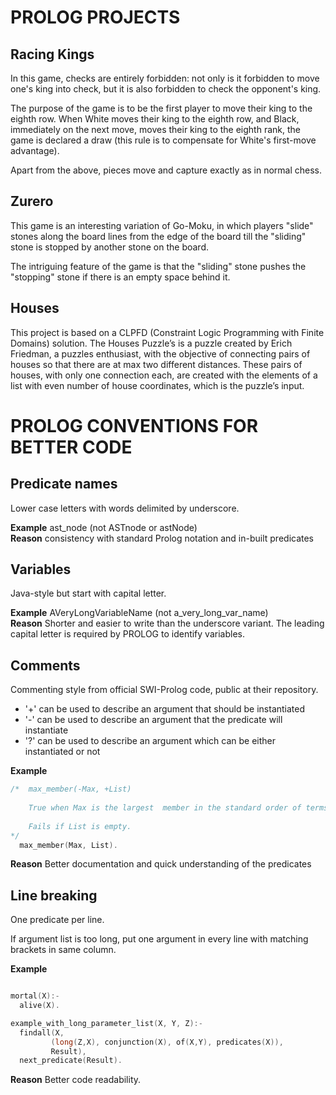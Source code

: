 # PROLOG PROJECTS

## Racing Kings

In this game, checks are entirely forbidden: not only is it forbidden to move one's king into check, but it is also forbidden to check the opponent's king.

The purpose of the game is to be the first player to move their king to the eighth row. When White moves their king to the eighth row, and Black, immediately on the next move, moves their king to the eighth rank, the game is declared a draw (this rule is to compensate for White's first-move advantage).

Apart from the above, pieces move and capture exactly as in normal chess.

## Zurero

This game is an interesting variation of Go-Moku, in which players "slide" stones along the board lines from the edge of the board till the "sliding" stone is stopped by another stone on the board.

The intriguing feature of the game is that the "sliding" stone pushes the "stopping" stone if there is an empty space behind it.

## Houses

This project is based on a CLPFD (Constraint Logic Programming with Finite Domains) solution.
The Houses Puzzle’s is a puzzle created by Erich Friedman, a puzzles enthusiast, with the objective of connecting pairs of houses so that there are at max two different distances. These pairs of houses, with only one connection each, are created with the elements of a list with even number of house coordinates, which is the puzzle’s input.

# PROLOG CONVENTIONS FOR BETTER CODE

## Predicate names

Lower case letters with words delimited by underscore.

**Example** ast_node (not ASTnode or astNode)  
**Reason** consistency with standard Prolog notation and in-built predicates

## Variables

Java-style but start with capital letter.

**Example** AVeryLongVariableName (not a_very_long_var_name)   
**Reason** Shorter and easier to write than the underscore variant. The leading capital letter is required by PROLOG to identify variables.

## Comments

Commenting style from official SWI-Prolog code, public at their repository.
* '+' can be used to describe an argument that should be instantiated
* '-' can be used to describe an argument that the predicate will instantiate
* '?' can be used to describe an argument which can be either instantiated or not

**Example** 

```c
/*  max_member(-Max, +List)
    
    True when Max is the largest  member in the standard order of terms.  
    
    Fails if List is empty.
*/
  max_member(Max, List).
```

**Reason** Better documentation and quick understanding of the predicates


## Line breaking

One predicate per line.   

If argument list is too long, put one argument in every line with matching brackets in same column.  

**Example** 

```c

mortal(X):- 
  alive(X).

example_with_long_parameter_list(X, Y, Z):-
  findall(X,
         (long(Z,X), conjunction(X), of(X,Y), predicates(X)),
         Result),
  next_predicate(Result).

```

**Reason** Better code readability.
